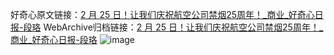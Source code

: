 好奇心原文链接：[2 月 25 日！让我们庆祝航空公司禁烟25周年！_商业_好奇心日报-段珞](https://www.qdaily.com/articles/6776.html)
WebArchive归档链接：[2 月 25 日！让我们庆祝航空公司禁烟25周年！_商业_好奇心日报-段珞](http://web.archive.org/web/20190623171359/https://www.qdaily.com/articles/6776.html)
![image](http://ww3.sinaimg.cn/large/007d5XDply1g3wb4kn63mj30u02s67wh)